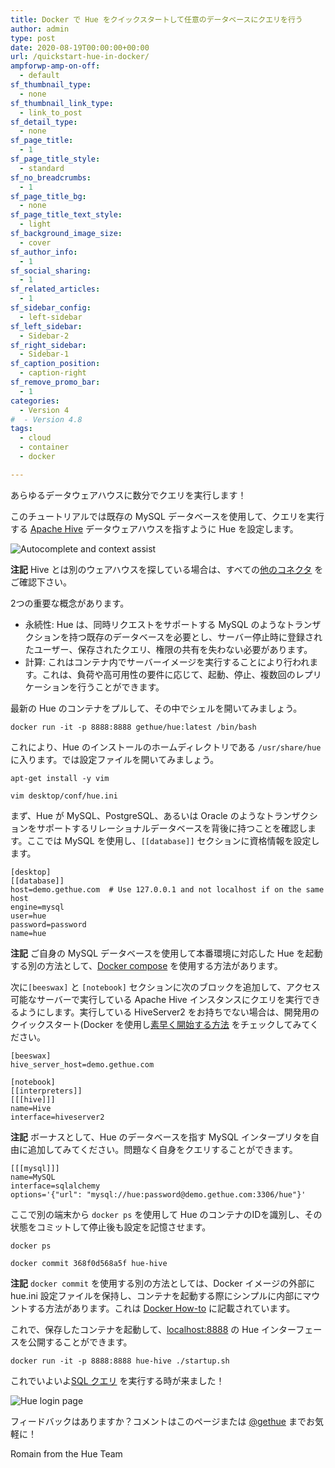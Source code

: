 ```yaml
---
title: Docker で Hue をクイックスタートして任意のデータベースにクエリを行う
author: admin
type: post
date: 2020-08-19T00:00:00+00:00
url: /quickstart-hue-in-docker/
ampforwp-amp-on-off:
  - default
sf_thumbnail_type:
  - none
sf_thumbnail_link_type:
  - link_to_post
sf_detail_type:
  - none
sf_page_title:
  - 1
sf_page_title_style:
  - standard
sf_no_breadcrumbs:
  - 1
sf_page_title_bg:
  - none
sf_page_title_text_style:
  - light
sf_background_image_size:
  - cover
sf_author_info:
  - 1
sf_social_sharing:
  - 1
sf_related_articles:
  - 1
sf_sidebar_config:
  - left-sidebar
sf_left_sidebar:
  - Sidebar-2
sf_right_sidebar:
  - Sidebar-1
sf_caption_position:
  - caption-right
sf_remove_promo_bar:
  - 1
categories:
  - Version 4
#  - Version 4.8
tags:
  - cloud
  - container
  - docker

---
```


あらゆるデータウェアハウスに数分でクエリを実行します！

このチュートリアルでは既存の MySQL データベースを使用して、クエリを実行する [Apache Hive](https://hive.apache.org/) データウェアハウスを指すように Hue を設定します。

![Autocomplete and context assist](https://cdn.gethue.com/uploads/2017/07/hue_4_assistant_2.gif)

**注記** Hive とは別のウェアハウスを探している場合は、すべての[他のコネクタ](https://docs.gethue.com/administrator/configuration/connectors/) をご確認下さい。

2つの重要な概念があります。

* 永続性: Hue は、同時リクエストをサポートする MySQL のようなトランザクションを持つ既存のデータベースを必要とし、サーバー停止時に登録されたユーザー、保存されたクエリ、権限の共有を失わない必要があります。
* 計算: これはコンテナ内でサーバーイメージを実行することにより行われます。これは、負荷や高可用性の要件に応じて、起動、停止、複数回のレプリケーションを行うことができます。

最新の Hue のコンテナをプルして、その中でシェルを開いてみましょう。

    docker run -it -p 8888:8888 gethue/hue:latest /bin/bash

これにより、Hue のインストールのホームディレクトリである `/usr/share/hue` に入ります。では設定ファイルを開いてみましょう。

    apt-get install -y vim

    vim desktop/conf/hue.ini

まず、Hue が MySQL、PostgreSQL、あるいは Oracle のようなトランザクションをサポートするリレーショナルデータベースを背後に持つことを確認します。ここでは MySQL を使用し、`[[database]]` セクションに資格情報を設定します。

    [desktop]
    [[database]]
    host=demo.gethue.com  # Use 127.0.0.1 and not localhost if on the same host
    engine=mysql
    user=hue
    password=password
    name=hue

**注記** ご自身の MySQL データベースを使用して本番環境に対応した Hue を起動する別の方法として、[Docker compose](https://github.com/cloudera/hue/tree/master/tools/docker/hue#docker-compose) を使用する方法があります。

次に`[beeswax]` と `[notebook]` セクションに次のブロックを追加して、アクセス可能なサーバーで実行している Apache Hive インスタンスにクエリを実行できるようにします。実行している HiveServer2 をお持ちでない場合は、開発用のクイックスタート(Docker を使用し[素早く開始する方法](https://docs.gethue.com/developer/development/#first-sql-queries) をチェックしてみてください。

    [beeswax]
    hive_server_host=demo.gethue.com

    [notebook]
    [[interpreters]]
    [[[hive]]]
    name=Hive
    interface=hiveserver2

**注記** ボーナスとして、Hue のデータベースを指す MySQL インタープリタを自由に追加してみてください。問題なく自身をクエリすることができます。

    [[[mysql]]]
    name=MySQL
    interface=sqlalchemy
    options='{"url": "mysql://hue:password@demo.gethue.com:3306/hue"}'

ここで別の端末から `docker ps` を使用して Hue のコンテナのIDを識別し、その状態をコミットして停止後も設定を記憶させます。

    docker ps

    docker commit 368f0d568a5f hue-hive

**注記** `docker commit` を使用する別の方法としては、Docker イメージの外部に hue.ini 設定ファイルを保持し、コンテナを起動する際にシンプルに内部にマウントする方法があります。これは [Docker How-to](https://github.com/cloudera/hue/tree/master/tools/docker/hue#configuration) に記載されています。

これで、保存したコンテナを起動して、[localhost:8888](localhost:8888) の Hue インターフェースを公開することができます。

    docker run -it -p 8888:8888 hue-hive ./startup.sh


これでいよいよ[SQL クエリ](https://docs.gethue.com/user/querying/) を実行する時が来ました！

![Hue login page](https://cdn.gethue.com/uploads/2017/12/Screen-Shot-2017-11-15-at-3.34.20-PM.png)

フィードバックはありますか？コメントはこのページまたは [@gethue](https://twitter.com/gethue) までお気軽に！

Romain from the Hue Team
